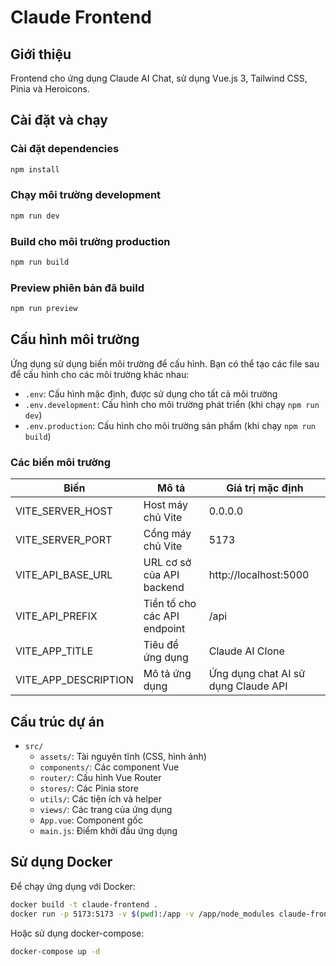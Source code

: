 # Claude Frontend

## Giới thiệu
Frontend cho ứng dụng Claude AI Chat, sử dụng Vue.js 3, Tailwind CSS, Pinia và Heroicons.

## Cài đặt và chạy

### Cài đặt dependencies
```bash
npm install
```

### Chạy môi trường development
```bash
npm run dev
```

### Build cho môi trường production
```bash
npm run build
```

### Preview phiên bản đã build
```bash
npm run preview
```

## Cấu hình môi trường

Ứng dụng sử dụng biến môi trường để cấu hình. Bạn có thể tạo các file sau để cấu hình cho các môi trường khác nhau:

- `.env`: Cấu hình mặc định, được sử dụng cho tất cả môi trường
- `.env.development`: Cấu hình cho môi trường phát triển (khi chạy `npm run dev`)
- `.env.production`: Cấu hình cho môi trường sản phẩm (khi chạy `npm run build`)

### Các biến môi trường 

| Biến | Mô tả | Giá trị mặc định |
|------|-------|-----------------|
| VITE_SERVER_HOST | Host máy chủ Vite | 0.0.0.0 |
| VITE_SERVER_PORT | Cổng máy chủ Vite | 5173 |
| VITE_API_BASE_URL | URL cơ sở của API backend | http://localhost:5000 |
| VITE_API_PREFIX | Tiền tố cho các API endpoint | /api |
| VITE_APP_TITLE | Tiêu đề ứng dụng | Claude AI Clone |
| VITE_APP_DESCRIPTION | Mô tả ứng dụng | Ứng dụng chat AI sử dụng Claude API |

## Cấu trúc dự án

- `src/`
  - `assets/`: Tài nguyên tĩnh (CSS, hình ảnh)
  - `components/`: Các component Vue
  - `router/`: Cấu hình Vue Router
  - `stores/`: Các Pinia store
  - `utils/`: Các tiện ích và helper
  - `views/`: Các trang của ứng dụng
  - `App.vue`: Component gốc
  - `main.js`: Điểm khởi đầu ứng dụng

## Sử dụng Docker

Để chạy ứng dụng với Docker:

```bash
docker build -t claude-frontend .
docker run -p 5173:5173 -v $(pwd):/app -v /app/node_modules claude-frontend
```

Hoặc sử dụng docker-compose:

```bash
docker-compose up -d
``` 